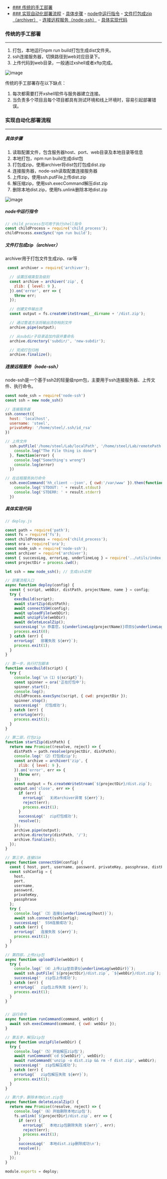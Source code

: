 - [### 传统的手工部署](#-传统的手工部署)
- [### 实现自动化部署流程](#-实现自动化部署流程)
      - [具体步骤](#具体步骤)
      - [node中运行指令](#node中运行指令)
      - [文件打包成zip（archiver）](#文件打包成ziparchiver)
      - [连接远程服务（node-ssh）](#连接远程服务node-ssh)
      - [具体实现代码](#具体实现代码)

### 传统的手工部署
---

1. 打包，本地运行npm run build打包生成dist文件夹。
1. ssh连接服务器，切换路径到web对应目录下。
1. 上传代码到web目录，一般通过xshell或者xftp完成。

![image](https://s1.ax1x.com/2020/08/06/agWs5d.png)

传统的手工部署存在以下缺点：
1. 每次都需要打开xshell软件与服务器建立连接。
1. 当负责多个项目且每个项目都具有测试环境和线上环境时，容易引起部署错误。

### 实现自动化部署流程
---

##### 具体步骤
1. 读取配置文件，包含服务器host、port、web目录及本地目录等信息
1. 本地打包，npm run build生成dist包
1. 打包成zip，使用archiver将dist包打包成dist.zip
1. 连接服务器，node-ssh读取配置连接服务器
1. 上传zip，使用ssh.putFile上传dist.zip
1. 解压缩zip，使用ssh.execCommand解压dist.zip
1. 删除本地dist.zip，使用fs.unlink删除本地dist.zip

![image](https://s1.ax1x.com/2020/08/06/agW6PA.png)

##### node中运行指令
```javascript
// child_process包可用于执行shell指令
const childProcess = require('child_process');
childProcess.execSync('npm run build');
```

##### 文件打包成zip（archiver）
archiver用于打包文件生成zip、rar等

```javascript
 const archiver = require('archiver');

  // 设置压缩类型及级别
  const archive = archiver('zip', {
    zlib: { level: 9 },
  }).on('error', err => {
    throw err;
  });

  // 创建文件输出流
  const output = fs.createWriteStream(__dirname + '/dist.zip');

  // 通过管道方法将输出流存档到文件
  archive.pipe(output);

  // 从subdir子目录追加内容并重命名
  archive.directory('subdir/', 'new-subdir');

  // 完成打包归档
  archive.finalize();
```



##### 连接远程服务（node-ssh）
node-ssh是一个基于ssh2的轻量级npm包，主要用于ssh连接服务器、上传文件、执行命令。


```javascript
const node_ssh = require('node-ssh')
const ssh = new node_ssh()

// 连接服务器
ssh.connect({
  host: 'localhost',
  username: 'steel',
  privateKey: '/home/steel/.ssh/id_rsa'
})

// 上传文件
  ssh.putFile('/home/steel/Lab/localPath', '/home/steel/Lab/remotePath').then(function() {
    console.log("The File thing is done")
  }, function(error) {
    console.log("Something's wrong")
    console.log(error)
  })

// 在远程服务执行命令
  ssh.execCommand('hh_client --json', { cwd:'/var/www' }).then(function(result) {
    console.log('STDOUT: ' + result.stdout)
    console.log('STDERR: ' + result.stderr)
  })
```



##### 具体实现代码


```javascript
// deploy.js

const path = require('path');
const fs = require('fs');
const childProcess = require('child_process');
const ora = require('ora');
const node_ssh = require('node-ssh');
const archiver = require('archiver');
const { successLog, errorLog, underlineLog } = require('../utils/index');
const projectDir = process.cwd();

let ssh = new node_ssh(); // 生成ssh实例

// 部署流程入口
async function deploy(config) {
  const { script, webDir, distPath, projectName, name } = config;
  try {
    execBuild(script);
    await startZip(distPath);
    await connectSSH(config);
    await uploadFile(webDir);
    await unzipFile(webDir);
    await deleteLocalZip();
    successLog(`\n 恭喜您，${underlineLog(projectName)}项目${underlineLog(name)}部署成功了^_^\n`);
    process.exit(0);
  } catch (err) {
    errorLog(`  部署失败 ${err}`);
    process.exit(1);
  }
}

// 第一步，执行打包脚本
function execBuild(script) {
  try {
    console.log(`\n（1）${script}`);
    const spinner = ora('正在打包中');
    spinner.start();
    console.log();
    childProcess.execSync(script, { cwd: projectDir });
    spinner.stop();
    successLog('  打包成功');
  } catch (err) {
    errorLog(err);
    process.exit(1);
  }
}

// 第二部，打包zip
function startZip(distPath) {
  return new Promise((resolve, reject) => {
    distPath = path.resolve(projectDir, distPath);
    console.log('（2）打包成zip');
    const archive = archiver('zip', {
      zlib: { level: 9 },
    }).on('error', err => {
      throw err;
    });
    const output = fs.createWriteStream(`${projectDir}/dist.zip`);
    output.on('close', err => {
      if (err) {
        errorLog(`  关闭archiver异常 ${err}`);
        reject(err);
        process.exit(1);
      }
      successLog('  zip打包成功');
      resolve();
    });
    archive.pipe(output);
    archive.directory(distPath, '/');
    archive.finalize();
  });
}

// 第三步，连接SSH
async function connectSSH(config) {
  const { host, port, username, password, privateKey, passphrase, distPath } = config;
  const sshConfig = {
    host,
    port,
    username,
    password,
    privateKey,
    passphrase
  };
  try {
    console.log(`（3）连接${underlineLog(host)}`);
    await ssh.connect(sshConfig);
    successLog('  SSH连接成功');
  } catch (err) {
    errorLog(`  连接失败 ${err}`);
    process.exit(1);
  }
}

// 第四部，上传zip包
async function uploadFile(webDir) {
  try {
    console.log(`（4）上传zip至目录${underlineLog(webDir)}`);
    await ssh.putFile(`${projectDir}/dist.zip`, `${webDir}/dist.zip`);
    successLog('  zip包上传成功');
  } catch (err) {
    errorLog(`  zip包上传失败 ${err}`);
    process.exit(1);
  }
}


// 运行命令
async function runCommand(command, webDir) {
  await ssh.execCommand(command, { cwd: webDir });
}

// 第五步，解压zip包
async function unzipFile(webDir) {
  try {
    console.log('（5）开始解压zip包');
    await runCommand(`cd ${webDir}`, webDir);
    await runCommand('unzip -o dist.zip && rm -f dist.zip', webDir);
    successLog('  zip包解压成功');
  } catch (err) {
    errorLog(`  zip包解压失败 ${err}`);
    process.exit(1);
  }
}

// 第六步，删除本地dist.zip包
async function deleteLocalZip() {
  return new Promise((resolve, reject) => {
    console.log('（6）开始删除本地zip包');
    fs.unlink(`${projectDir}/dist.zip`, err => {
      if (err) {
        errorLog(`  本地zip包删除失败 ${err}`, err);
        reject(err);
        process.exit(1);
      }
      successLog('  本地dist.zip删除成功\n');
      resolve();
    });
  });
}

module.exports = deploy;
```
